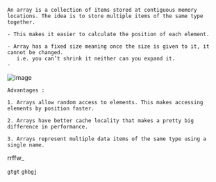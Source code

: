 ```
An array is a collection of items stored at contiguous memory locations. The idea is to store multiple items of the same type 
together.

- This makes it easier to calculate the position of each element.

- Array has a fixed size meaning once the size is given to it, it cannot be changed.
   i.e. you can’t shrink it neither can you expand it. 
- 
```
![image](https://user-images.githubusercontent.com/59710234/173143558-d222e582-8155-450a-9ff3-8f145718b8d2.png)

```
Advantages :

1. Arrays allow random access to elements. This makes accessing elements by position faster.

2. Arrays have better cache locality that makes a pretty big difference in performance.

3. Arrays represent multiple data items of the same type using a single name.
```

rrffw_

`gtgt`
``ghbgj``
``````
